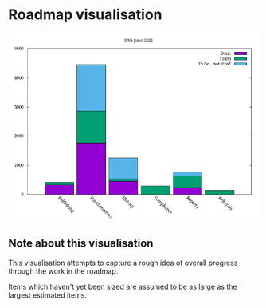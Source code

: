 # Roadmap visualisation
![Roadmap visualisation](graphs/roadmapVisualisation30062021.png)

## Note about this visualisation
This visualisation attempts to capture a rough idea of overall progress through the work in the roadmap. 

Items which haven't yet been sized are assumed to be as large as the largest estimated items.





